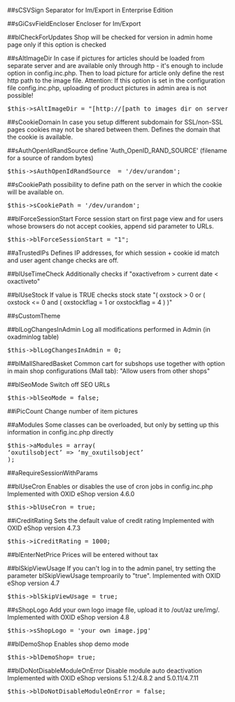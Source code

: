 ##sCSVSign
Separator for Im/Export in Enterprise Edition

##sGiCsvFieldEncloser
Encloser for Im/Export

##blCheckForUpdates
Shop will be checked for version in admin home page only if this option is checked


##sAltImageDir
In case if pictures for articles should be loaded from separate server and are available only through http - it's enough to include option in config.inc.php. Then to load picture for article only define the rest http path to the image file. Attention: If this option is set in the configuration file config.inc.php, uploading of product pictures in admin area is not possible!
<pre>$this->sAltImageDir = "[http://[path_to_images_dir_on_server]/ http://[path_to_images_dir_on_server]/]";</pre>

##sCookieDomain
In case you setup different subdomain for SSL/non-SSL pages cookies may not be shared between them. Defines the domain that the cookie is available.

##sAuthOpenIdRandSource
define 'Auth_OpenID_RAND_SOURCE' (filename for a source of   random bytes)
<pre>$this->sAuthOpenIdRandSource  = '/dev/urandom';</pre>

##sCookiePath
possibility to define path on the server in which the cookie will be available on.
<pre>$this->sCookiePath = '/dev/urandom';</pre>

##blForceSessionStart
Force session start on first page view and for users whose browsers do not accept cookies, append sid parameter to URLs.
<pre>$this->blForceSessionStart = "1";</pre>

##aTrustedIPs
Defines IP addresses, for which session + cookie id match and user agent change checks are off.

##blUseTimeCheck
Additionally checks if "oxactivefrom > current date < oxactiveto"

##blUseStock
If value is TRUE checks stock state "( oxstock > 0 or ( oxstock <= 0 and ( oxstockflag = 1 or oxstockflag = 4 ) )"

##sCustomTheme

##blLogChangesInAdmin
Log all modifications performed in Admin (in oxadminlog table)
<pre>$this->blLogChangesInAdmin = 0;</pre>

##blMallSharedBasket
Common cart for subshops use together with option in main shop configurations (Mall tab): "Allow users from other shops"

##blSeoMode
Switch off SEO URLs
<pre>$this->blSeoMode = false;</pre>

##iPicCount
Change number of item pictures

##aModules
Some classes can be overloaded, but only by setting up this information in config.inc.php directly
<pre>$this->aModules = array(
‘oxutilsobject’ => ‘my_oxutilsobject’
);
</pre>

##aRequireSessionWithParams

##blUseCron
Enables or disables the use of cron jobs in config.inc.php
Implemented with OXID eShop version 4.6.0
<pre>$this->blUseCron = true;</pre>

##iCreditRating
Sets the default value of credit rating
Implemented with OXID eShop version 4.7.3
<pre>$this->iCreditRating = 1000;</pre>

##blEnterNetPrice
Prices will be entered without tax

##blSkipViewUsage
If you can't log in to the admin panel, try setting the parameter blSkipViewUsage temproarily to "true".
Implemented with OXID eShop version 4.7
<pre>$this->blSkipViewUsage = true;</pre>

##sShopLogo
Add your own logo image file, upload it to /out/az ure/img/.
Implemented with OXID eShop version 4.8
<pre>$this->sShopLogo = 'your_own_image.jpg'</pre>

##blDemoShop
Enables shop demo mode
<pre>$this->blDemoShop= true;</pre>

##blDoNotDisableModuleOnError
Disable module auto deactivation
Implemented with OXID eShop versions 5.1.2/4.8.2 and 5.0.11/4.7.11
<pre>$this->blDoNotDisableModuleOnError = false;</pre>
